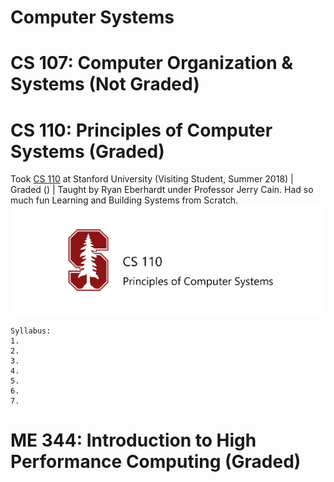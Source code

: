 # Computer Systems

# CS 107: Computer Organization & Systems (Not Graded)


# CS 110: Principles of Computer Systems (Graded)

Took [CS 110](https://web.stanford.edu/class/cs110/summer-2018/) at Stanford University (Visiting Student, Summer 2018) | Graded () | Taught by Ryan Eberhardt under Professor Jerry Cain. Had so much fun Learning and Building Systems from Scratch.
<img src="https://github.com/SKKSaikia/SystemsArchHPC/blob/master/res/cs110.png">

    Syllabus:
    1. 
    2.
    3.
    4.
    5.
    6.
    7.


# ME 344: Introduction to High Performance Computing (Graded)

